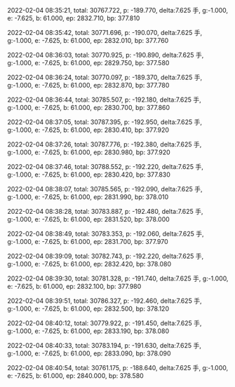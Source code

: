 2022-02-04 08:35:21, total: 30767.722, p: -189.770, delta:7.625 手, g:-1.000, e: -7.625, b: 61.000, ep: 2832.710, bp: 377.810

2022-02-04 08:35:42, total: 30771.696, p: -190.070, delta:7.625 手, g:-1.000, e: -7.625, b: 61.000, ep: 2832.010, bp: 377.760

2022-02-04 08:36:03, total: 30770.925, p: -190.890, delta:7.625 手, g:-1.000, e: -7.625, b: 61.000, ep: 2829.750, bp: 377.580

2022-02-04 08:36:24, total: 30770.097, p: -189.370, delta:7.625 手, g:-1.000, e: -7.625, b: 61.000, ep: 2832.870, bp: 377.780

2022-02-04 08:36:44, total: 30785.507, p: -192.180, delta:7.625 手, g:-1.000, e: -7.625, b: 61.000, ep: 2830.700, bp: 377.860

2022-02-04 08:37:05, total: 30787.395, p: -192.950, delta:7.625 手, g:-1.000, e: -7.625, b: 61.000, ep: 2830.410, bp: 377.920

2022-02-04 08:37:26, total: 30787.776, p: -192.380, delta:7.625 手, g:-1.000, e: -7.625, b: 61.000, ep: 2830.980, bp: 377.920

2022-02-04 08:37:46, total: 30788.552, p: -192.220, delta:7.625 手, g:-1.000, e: -7.625, b: 61.000, ep: 2830.420, bp: 377.830

2022-02-04 08:38:07, total: 30785.565, p: -192.090, delta:7.625 手, g:-1.000, e: -7.625, b: 61.000, ep: 2831.990, bp: 378.010

2022-02-04 08:38:28, total: 30783.887, p: -192.480, delta:7.625 手, g:-1.000, e: -7.625, b: 61.000, ep: 2831.520, bp: 378.000

2022-02-04 08:38:49, total: 30783.353, p: -192.060, delta:7.625 手, g:-1.000, e: -7.625, b: 61.000, ep: 2831.700, bp: 377.970

2022-02-04 08:39:09, total: 30782.743, p: -192.220, delta:7.625 手, g:-1.000, e: -7.625, b: 61.000, ep: 2832.420, bp: 378.080

2022-02-04 08:39:30, total: 30781.328, p: -191.740, delta:7.625 手, g:-1.000, e: -7.625, b: 61.000, ep: 2832.100, bp: 377.980

2022-02-04 08:39:51, total: 30786.327, p: -192.460, delta:7.625 手, g:-1.000, e: -7.625, b: 61.000, ep: 2832.500, bp: 378.120

2022-02-04 08:40:12, total: 30779.922, p: -191.450, delta:7.625 手, g:-1.000, e: -7.625, b: 61.000, ep: 2833.190, bp: 378.080

2022-02-04 08:40:33, total: 30783.194, p: -191.630, delta:7.625 手, g:-1.000, e: -7.625, b: 61.000, ep: 2833.090, bp: 378.090

2022-02-04 08:40:54, total: 30761.175, p: -188.640, delta:7.625 手, g:-1.000, e: -7.625, b: 61.000, ep: 2840.000, bp: 378.580
